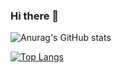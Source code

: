 ### Hi there 👋

<!--
**Zhang-Jing-Xuan/Zhang-Jing-Xuan** is a ✨ _special_ ✨ repository because its `README.md` (this file) appears on your GitHub profile.

Here are some ideas to get you started:

- 🔭 I’m currently working on ...
- 🌱 I’m currently learning ...
- 👯 I’m looking to collaborate on ...
- 🤔 I’m looking for help with ...
- 💬 Ask me about ...
- 📫 How to reach me: ...
- 😄 Pronouns: ...
- ⚡ Fun fact: ...
-->


![Anurag's GitHub stats](https://github-readme-stats.vercel.app/api?username=Zhang-Jing-Xuan&show_icons=true&theme=default)

[![Top Langs](https://github-readme-stats.vercel.app/api/top-langs/?username=Zhang-Jing-Xuan&layout=compact)](https://github.com/Zhang-Jing-Xuan)

<!--
[![Readme Card](https://github-readme-stats.vercel.app/api/pin/?username=Zhang-Jing-Xuan&repo=Cuda-Learning)](https://github.com/anuraghazra/github-readme-stats)
[![Readme Card](https://github-readme-stats.vercel.app/api/pin/?username=Zhang-Jing-Xuan&repo=MaskRCNN)](https://github.com/anuraghazra/github-readme-stats)
--?
